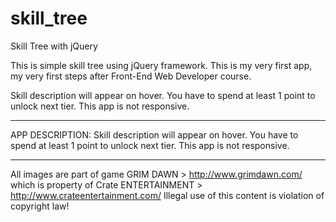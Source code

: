 # skill_tree
Skill Tree with jQuery


This is simple skill tree using jQuery framework.
This is my very first app, my very first steps after Front-End Web Developer course.

Skill description will appear on hover.
You have to spend at least 1 point to unlock next tier.
This app is not responsive.

----------------------------------------------------------------------------------------------------------------------------------
APP DESCRIPTION:
Skill description will appear on hover. You have to spend at least 1 point to unlock next tier. This app is not responsive.

-----
All images are part of game GRIM DAWN > http://www.grimdawn.com/ which is property of Crate ENTERTAINMENT > http://www.crateentertainment.com/ 
Illegal use of this content is violation of copyright law!
